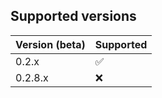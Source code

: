 ## Supported versions

| Version (beta)  | Supported          |
| --------------- | ------------------ |
| 0.2.x           | ✅                 |
| 0.2.8.x         | ❌                 |
